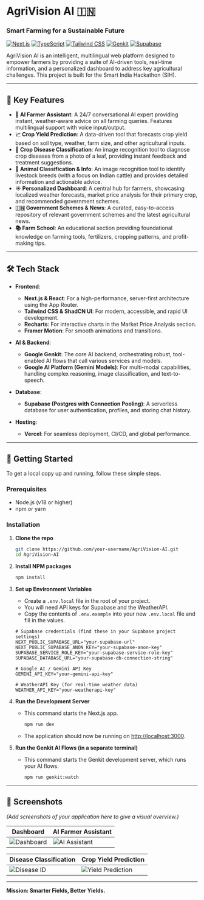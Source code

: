 # AgriVision AI 🇮🇳

### Smart Farming for a Sustainable Future

[![Next.js](https://img.shields.io/badge/Next.js-000000?style=for-the-badge&logo=nextdotjs&logoColor=white)](https://nextjs.org/)
[![TypeScript](https://img.shields.io/badge/TypeScript-3178C6?style=for-the-badge&logo=typescript&logoColor=white)](https://www.typescriptlang.org/)
[![Tailwind CSS](https://img.shields.io/badge/Tailwind_CSS-38B2AC?style=for-the-badge&logo=tailwind-css&logoColor=white)](https://tailwindcss.com/)
[![Genkit](https://img.shields.io/badge/Genkit-4285F4?style=for-the-badge&logo=google&logoColor=white)](https://firebase.google.com/docs/genkit)
[![Supabase](https://img.shields.io/badge/Supabase-3FCF8E?style=for-the-badge&logo=supabase&logoColor=white)](https://supabase.io/)

AgriVision AI is an intelligent, multilingual web platform designed to empower farmers by providing a suite of AI-driven tools, real-time information, and a personalized dashboard to address key agricultural challenges. This project is built for the Smart India Hackathon (SIH).

---

## 🚀 Key Features

-   **🤖 AI Farmer Assistant**: A 24/7 conversational AI expert providing instant, weather-aware advice on all farming queries. Features multilingual support with voice input/output.
-   **📈 Crop Yield Prediction**: A data-driven tool that forecasts crop yield based on soil type, weather, farm size, and other agricultural inputs.
-   **🌿 Crop Disease Classification**: An image recognition tool to diagnose crop diseases from a photo of a leaf, providing instant feedback and treatment suggestions.
-   **🐄 Animal Classification & Info**: An image recognition tool to identify livestock breeds (with a focus on Indian cattle) and provides detailed information and actionable advice.
-   **☀️ Personalized Dashboard**: A central hub for farmers, showcasing localized weather forecasts, market price analysis for their primary crop, and recommended government schemes.
-   **🇮🇳 Government Schemes & News**: A curated, easy-to-access repository of relevant government schemes and the latest agricultural news.
-   **📚 Farm School**: An educational section providing foundational knowledge on farming tools, fertilizers, cropping patterns, and profit-making tips.

---

## 🛠️ Tech Stack

-   **Frontend**:
    -   **Next.js & React**: For a high-performance, server-first architecture using the App Router.
    -   **Tailwind CSS & ShadCN UI**: For modern, accessible, and rapid UI development.
    -   **Recharts**: For interactive charts in the Market Price Analysis section.
    -   **Framer Motion**: For smooth animations and transitions.

-   **AI & Backend**:
    -   **Google Genkit**: The core AI backend, orchestrating robust, tool-enabled AI flows that call various services and models.
    -   **Google AI Platform (Gemini Models)**: For multi-modal capabilities, handling complex reasoning, image classification, and text-to-speech.

-   **Database**:
    -   **Supabase (Postgres with Connection Pooling)**: A serverless database for user authentication, profiles, and storing chat history.

-   **Hosting**:
    -   **Vercel**: For seamless deployment, CI/CD, and global performance.

---

## 🏁 Getting Started

To get a local copy up and running, follow these simple steps.

### Prerequisites

-   Node.js (v18 or higher)
-   npm or yarn

### Installation

1.  **Clone the repo**
    ```sh
    git clone https://github.com/your-username/AgriVision-AI.git
    cd AgriVision-AI
    ```

2.  **Install NPM packages**
    ```sh
    npm install
    ```

3.  **Set up Environment Variables**
    -   Create a `.env.local` file in the root of your project.
    -   You will need API keys for Supabase and the WeatherAPI.
    -   Copy the contents of `.env.example` into your new `.env.local` file and fill in the values.

    ```env
    # Supabase credentials (find these in your Supabase project settings)
    NEXT_PUBLIC_SUPABASE_URL="your-supabase-url"
    NEXT_PUBLIC_SUPABASE_ANON_KEY="your-supabase-anon-key"
    SUPABASE_SERVICE_ROLE_KEY="your-supabase-service-role-key"
    SUPABASE_DATABASE_URL="your-supabase-db-connection-string"

    # Google AI / Gemini API Key
    GEMINI_API_KEY="your-gemini-api-key"

    # WeatherAPI Key (for real-time weather data)
    WEATHER_API_KEY="your-weatherapi-key"
    ```

4.  **Run the Development Server**
    -   This command starts the Next.js app.
        ```sh
        npm run dev
        ```
    -   The application should now be running on [http://localhost:3000](http://localhost:3000).

5.  **Run the Genkit AI Flows (in a separate terminal)**
    -   This command starts the Genkit development server, which runs your AI flows.
        ```sh
        npm run genkit:watch
        ```

---

## 📸 Screenshots

*(Add screenshots of your application here to give a visual overview.)*

| Dashboard                                            | AI Farmer Assistant                                    |
| ---------------------------------------------------- | ------------------------------------------------------ |
| ![Dashboard](https://picsum.photos/800/600?random=1) | ![AI Assistant](https://picsum.photos/800/600?random=2) |

| Disease Classification                                   | Crop Yield Prediction                                    |
| -------------------------------------------------------- | -------------------------------------------------------- |
| ![Disease ID](https://picsum.photos/800/600?random=3) | ![Yield Prediction](https://picsum.photos/800/600?random=4) |

---

**Mission: Smarter Fields, Better Yields.**
